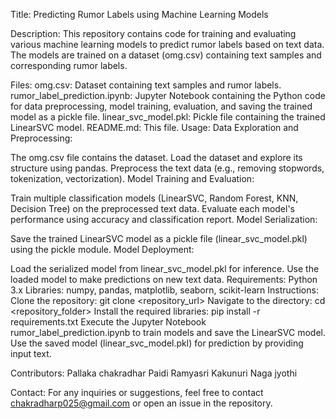Title:
Predicting Rumor Labels using Machine Learning Models

Description:
This repository contains code for training and evaluating various machine learning models to predict rumor labels based on text data. The models are trained on a dataset (omg.csv) containing text samples and corresponding rumor labels.

Files:
omg.csv: Dataset containing text samples and rumor labels.
rumor_label_prediction.ipynb: Jupyter Notebook containing the Python code for data preprocessing, model training, evaluation, and saving the trained model as a pickle file.
linear_svc_model.pkl: Pickle file containing the trained LinearSVC model.
README.md: This file.
Usage:
Data Exploration and Preprocessing:

The omg.csv file contains the dataset. Load the dataset and explore its structure using pandas.
Preprocess the text data (e.g., removing stopwords, tokenization, vectorization).
Model Training and Evaluation:

Train multiple classification models (LinearSVC, Random Forest, KNN, Decision Tree) on the preprocessed text data.
Evaluate each model's performance using accuracy and classification report.
Model Serialization:

Save the trained LinearSVC model as a pickle file (linear_svc_model.pkl) using the pickle module.
Model Deployment:

Load the serialized model from linear_svc_model.pkl for inference.
Use the loaded model to make predictions on new text data.
Requirements:
Python 3.x
Libraries: numpy, pandas, matplotlib, seaborn, scikit-learn
Instructions:
Clone the repository: git clone <repository_url>
Navigate to the directory: cd <repository_folder>
Install the required libraries: pip install -r requirements.txt
Execute the Jupyter Notebook rumor_label_prediction.ipynb to train models and save the LinearSVC model.
Use the saved model (linear_svc_model.pkl) for prediction by providing input text.

Contributors:
Pallaka chakradhar
Paidi Ramyasri
Kakunuri Naga jyothi

Contact:
For any inquiries or suggestions, feel free to contact chakradharp025@gmail.com or open an issue in the repository.
